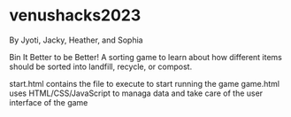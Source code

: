 # venushacks2023
By Jyoti, Jacky, Heather, and Sophia

Bin It Better to be Better!
A sorting game to learn about how different items should be sorted into landfill, recycle, or compost.

start.html contains the file to execute to start running the game
game.html uses HTML/CSS/JavaScript to managa data and take care of the user interface of the game
